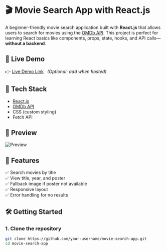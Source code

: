 # 🎬 Movie Search App with React.js

A beginner-friendly movie search application built with **React.js** that allows users to search for movies using the [OMDb API](https://www.omdbapi.com/). This project is perfect for learning React basics like components, props, state, hooks, and API calls—**without a backend**.

## 🚀 Live Demo

👉 [Live Demo Link](#) &nbsp; _(Optional: add when hosted)_

## 🧰 Tech Stack

- [React.js](https://reactjs.org/)
- [OMDb API](https://www.omdbapi.com/)
- CSS (custom styling)
- Fetch API

## 📸 Preview

![Preview](./preview.png) <!-- Add screenshot here if available -->

## 🔑 Features

✅ Search movies by title  
✅ View title, year, and poster  
✅ Fallback image if poster not available  
✅ Responsive layout  
✅ Error handling for no results  

## 🛠️ Getting Started

### 1. Clone the repository
```bash
git clone https://github.com/your-username/movie-search-app.git
cd movie-search-app 
